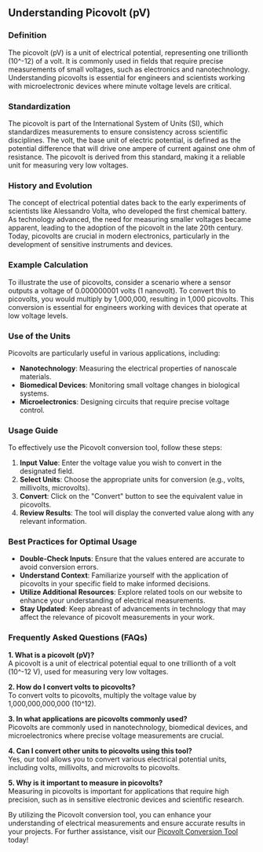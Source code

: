 ## Understanding Picovolt (pV)

### Definition
The picovolt (pV) is a unit of electrical potential, representing one trillionth (10^-12) of a volt. It is commonly used in fields that require precise measurements of small voltages, such as electronics and nanotechnology. Understanding picovolts is essential for engineers and scientists working with microelectronic devices where minute voltage levels are critical.

### Standardization
The picovolt is part of the International System of Units (SI), which standardizes measurements to ensure consistency across scientific disciplines. The volt, the base unit of electric potential, is defined as the potential difference that will drive one ampere of current against one ohm of resistance. The picovolt is derived from this standard, making it a reliable unit for measuring very low voltages.

### History and Evolution
The concept of electrical potential dates back to the early experiments of scientists like Alessandro Volta, who developed the first chemical battery. As technology advanced, the need for measuring smaller voltages became apparent, leading to the adoption of the picovolt in the late 20th century. Today, picovolts are crucial in modern electronics, particularly in the development of sensitive instruments and devices.

### Example Calculation
To illustrate the use of picovolts, consider a scenario where a sensor outputs a voltage of 0.000000001 volts (1 nanovolt). To convert this to picovolts, you would multiply by 1,000,000, resulting in 1,000 picovolts. This conversion is essential for engineers working with devices that operate at low voltage levels.

### Use of the Units
Picovolts are particularly useful in various applications, including:
- **Nanotechnology**: Measuring the electrical properties of nanoscale materials.
- **Biomedical Devices**: Monitoring small voltage changes in biological systems.
- **Microelectronics**: Designing circuits that require precise voltage control.

### Usage Guide
To effectively use the Picovolt conversion tool, follow these steps:
1. **Input Value**: Enter the voltage value you wish to convert in the designated field.
2. **Select Units**: Choose the appropriate units for conversion (e.g., volts, millivolts, microvolts).
3. **Convert**: Click on the "Convert" button to see the equivalent value in picovolts.
4. **Review Results**: The tool will display the converted value along with any relevant information.

### Best Practices for Optimal Usage
- **Double-Check Inputs**: Ensure that the values entered are accurate to avoid conversion errors.
- **Understand Context**: Familiarize yourself with the application of picovolts in your specific field to make informed decisions.
- **Utilize Additional Resources**: Explore related tools on our website to enhance your understanding of electrical measurements.
- **Stay Updated**: Keep abreast of advancements in technology that may affect the relevance of picovolt measurements in your work.

### Frequently Asked Questions (FAQs)

**1. What is a picovolt (pV)?**  
A picovolt is a unit of electrical potential equal to one trillionth of a volt (10^-12 V), used for measuring very low voltages.

**2. How do I convert volts to picovolts?**  
To convert volts to picovolts, multiply the voltage value by 1,000,000,000,000 (10^12).

**3. In what applications are picovolts commonly used?**  
Picovolts are commonly used in nanotechnology, biomedical devices, and microelectronics where precise voltage measurements are crucial.

**4. Can I convert other units to picovolts using this tool?**  
Yes, our tool allows you to convert various electrical potential units, including volts, millivolts, and microvolts to picovolts.

**5. Why is it important to measure in picovolts?**  
Measuring in picovolts is important for applications that require high precision, such as in sensitive electronic devices and scientific research.

By utilizing the Picovolt conversion tool, you can enhance your understanding of electrical measurements and ensure accurate results in your projects. For further assistance, visit our [Picovolt Conversion Tool](https://www.inayam.co/unit-converter/electrical_resistance) today!